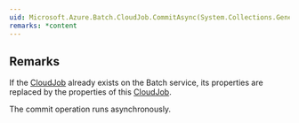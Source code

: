```yaml
---  
uid: Microsoft.Azure.Batch.CloudJob.CommitAsync(System.Collections.Generic.IEnumerable{Microsoft.Azure.Batch.BatchClientBehavior},System.Threading.CancellationToken)  
remarks: *content  
---  
```

  
## Remarks  
 If the [CloudJob](assetId:///T:Microsoft.Azure.Batch.CloudJob?qualifyHint=False&autoUpgrade=True) already exists on the Batch service, its properties are replaced by the properties of this [CloudJob](assetId:///T:Microsoft.Azure.Batch.CloudJob?qualifyHint=False&autoUpgrade=True).  
  
 The commit operation runs asynchronously.